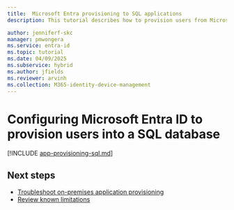 ```yaml
---
title:  Microsoft Entra provisioning to SQL applications
description: This tutorial describes how to provision users from Microsoft Entra ID into a SQL database.

author: jenniferf-skc
manager: pmwongera
ms.service: entra-id
ms.topic: tutorial
ms.date: 04/09/2025
ms.subservice: hybrid
ms.author: jfields
ms.reviewer: arvinh
ms.collection: M365-identity-device-management
---
```




# Configuring Microsoft Entra ID to provision users into a SQL database

[!INCLUDE [app-provisioning-sql.md](~/includes/app-provisioning-sql.md)]


## Next steps

- [Troubleshoot on-premises application provisioning](on-premises-ecma-troubleshoot.md)
- [Review known limitations](known-issues.md)
